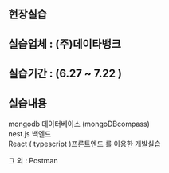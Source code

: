 ## 현장실습   
## 실습업체 : (주)데이타뱅크   
## 실습기간 : (6.27 ~ 7.22 )   
## 실습내용

mongodb 데이터베이스 (mongoDBcompass)   
nest.js 백엔드   
React ( typescript )프론트엔드 를 이용한 개발실습

그 외 : Postman
